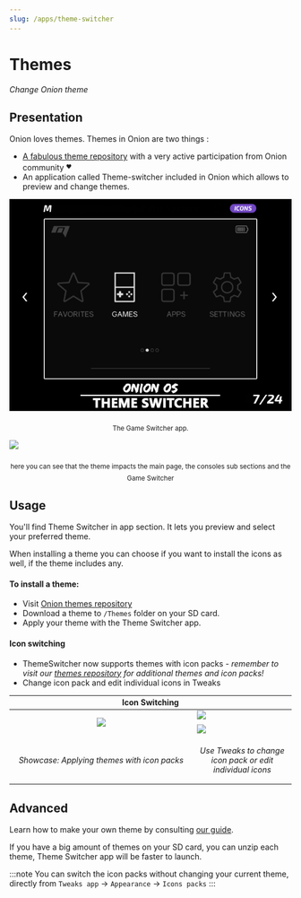 ```yaml
---
slug: /apps/theme-switcher
---
```


# Themes

*Change Onion theme*

## Presentation

Onion loves themes. Themes in Onion are two things :
- [A fabulous theme repository](https://github.com/OnionUI/Themes/blob/main/README.md) with a very active participation from Onion community <sup><sub>❤️</sub></sup>
- An application called Theme-switcher included in Onion which allows to preview and change themes.

<p align="center">

![](./assets/themeswitcher.png)<br /><center><sub>The Game Switcher app.</sub></center>

<a href="https://github.com/OnionUI/Themes/blob/main/README.md"><img src="https://user-images.githubusercontent.com/44569252/189352231-03ae9688-a859-41c2-a8e3-4eba8ef360c8.png" /></a>
<center><sub>here you can see that the theme impacts the main page, the consoles sub sections and the Game Switcher</sub></center></p>


## Usage

You'll find Theme Switcher in app section. It lets you preview and select your preferred theme.

When installing a theme you can choose if you want to install the icons as well, if the theme includes any.


#### To install a theme:
- Visit [Onion themes repository](https://github.com/OnionUI/Themes/blob/main/README.md)
- Download a theme to `/Themes` folder on your SD card.
- Apply your theme with the Theme Switcher app.


#### Icon switching

- ThemeSwitcher now supports themes with icon packs - *remember to visit our [themes repository](https://github.com/OnionUI/Themes/blob/main/README.md) for additional themes and icon packs!*
- Change icon pack and edit individual icons in Tweaks

<table align="center"><thead>
<th colspan="2">Icon Switching</th>
</thead><tr>
<td width="65%" align="center" rowspan="2"><img src="https://user-images.githubusercontent.com/44569252/226450380-2d6ec505-c65d-4b67-bbc5-7104e39cd7ee.gif"/></td>
<td><img src="https://user-images.githubusercontent.com/44569252/226451178-3d11e9f4-0c7f-4213-af24-ad1209b36350.png"/></td>
</tr><tr>
<td><img src="https://user-images.githubusercontent.com/44569252/226451190-2529bb42-f5b3-4a9e-acfd-6cf65e2d4d33.png"/></td>
</tr><tr>
<td align="center"><p><i>Showcase: Applying themes with icon packs</i></p></td>
<td align="center"><p><i>Use Tweaks to change icon pack or edit individual icons</i></p></td>
</tr></table>



## Advanced

Learn how to make your own theme by consulting [our guide](../theme-design).

If you have a big amount of themes on your SD card, you can unzip each theme, Theme Switcher app will be faster to launch.

:::note
You can switch the icon packs without changing your current theme, directly from `Tweaks app` -> `Appearance` -> `Icons packs`
:::
